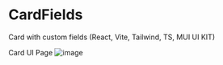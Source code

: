 # CardFields
Card with custom fields (React, Vite, Tailwind, TS, MUI UI KIT) 


Card UI Page
![image](https://github.com/MakarTemlyakov/CardFields/assets/26566737/d7da8bcc-09f1-4890-a40f-780ef5733ec1)


